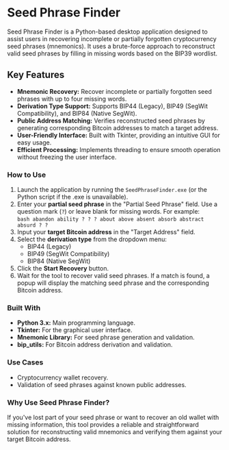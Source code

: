 # Seed Phrase Finder  

Seed Phrase Finder is a Python-based desktop application designed to assist users in recovering incomplete or partially forgotten cryptocurrency seed phrases (mnemonics). It uses a brute-force approach to reconstruct valid seed phrases by filling in missing words based on the BIP39 wordlist.  

## Key Features

- **Mnemonic Recovery:** Recover incomplete or partially forgotten seed phrases with up to four missing words.  
- **Derivation Type Support:** Supports BIP44 (Legacy), BIP49 (SegWit Compatibility), and BIP84 (Native SegWit).  
- **Public Address Matching:** Verifies reconstructed seed phrases by generating corresponding Bitcoin addresses to match a target address.  
- **User-Friendly Interface:** Built with Tkinter, providing an intuitive GUI for easy usage.  
- **Efficient Processing:** Implements threading to ensure smooth operation without freezing the user interface.  

### How to Use

1. Launch the application by running the `SeedPhraseFinder.exe` (or the Python script if the .exe is unavailable).  
2. Enter your **partial seed phrase** in the "Partial Seed Phrase" field. Use a question mark (`?`) or leave blank for missing words. For example:  
   ``bash
   abandon ability ? ? ? about above absent absorb abstract absurd ? ?
   ``
3. Input your **target Bitcoin address** in the "Target Address" field.  
4. Select the **derivation type** from the dropdown menu:  
   - BIP44 (Legacy)  
   - BIP49 (SegWit Compatibility)  
   - BIP84 (Native SegWit)  
5. Click the **Start Recovery** button.  
6. Wait for the tool to recover valid seed phrases. If a match is found, a popup will display the matching seed phrase and the corresponding Bitcoin address.  

### Built With

- **Python 3.x:** Main programming language.  
- **Tkinter:** For the graphical user interface.  
- **Mnemonic Library:** For seed phrase generation and validation.  
- **bip_utils:** For Bitcoin address derivation and validation.  

### Use Cases

- Cryptocurrency wallet recovery.  
- Validation of seed phrases against known public addresses.  

### Why Use Seed Phrase Finder?

If you've lost part of your seed phrase or want to recover an old wallet with missing information, this tool provides a reliable and straightforward solution for reconstructing valid mnemonics and verifying them against your target Bitcoin address.  
